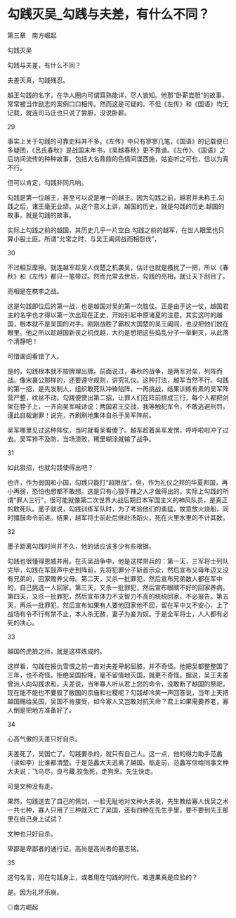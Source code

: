 # 勾践灭吴_勾践与夫差，有什么不同？

第三章　南方崛起

勾践灭吴

勾践与夫差，有什么不同？

夫差天真，勾践残忍。

越王勾践的名字，在华人圈内可谓耳熟能详，尽人皆知。他那“卧薪尝胆”的故事，常常被当作励志的案例口口相传。然而这是可疑的。不但《左传》和《国语》均无记载，就连司马迁也只说了尝胆，没说卧薪。

29

事实上关于勾践的可靠史料并不多。《左传》中只有寥寥几笔，《国语》的记载便已多疑团，《吕氏春秋》是战国末年书，《吴越春秋》更不靠谱。《左传》、《国语》之后坊间流传的种种故事，包括大名鼎鼎的色情间谍西施，姑妄听之可也，信以为真不行。

但可以肯定，勾践非同凡响。

勾践是第一位越王，甚至可以说是唯一的越王。因为勾践之前，越君并未称王.勾践之后，诸王毫无业绩。从这个意义上讲，越国的历史，就是勾践的历史.越国的故事，就是勾践的故事。

实际上勾践之前的越国，其历史几乎一片空白.勾践之前的越军，在世人眼里也只算小股土匪。所谓“允常之时，与吴王阖闾战而相怨伐”，

30

不过相互摩擦。就连越军趁吴人伐楚之机袭吴，估计也就是搔扰了一把，所以《春秋》和《左传》都只一笔带过。然而允常去世后，勾践的亮相，就让天下刮目了。

亮相是在槜李之战。

这是勾践即位后的第一战，也是越国对吴的第一次胜仗。正是由于这一仗，越国君主的名字也才得以第一次出现在正史，开始引起中原诸夏的注意。其实这时的越国，根本就不是吴国的对手。刚刚战胜了霸权大国楚的吴王阖闾，也没把他们放在眼里。他之所以趁越国新丧之机伐越，大约是想把这些捣乱分子一举剿灭，从此落个清静吧！

可惜阖闾看错了人。

是的，勾践根本就不按牌理出牌。前面说过，春秋的战争，是两军对垒，列阵而战。像宋襄公那样的，还要遵守规则，讲究礼仪。这种打法，越军当然不行。勾践的第一招，是先发制人，组织敢死队冲锋陷阵，一再挑战，结果训练有素的吴军阵营严整，纹丝不动。勾践便使出第二招，让罪人们在阵前排成三行，每个人都把剑架在脖子上，一齐向吴军喊话说：两国君王交战，我等触犯军令，不敢逃避刑罚，谨此自裁谢罪！说完，齐刷刷地集体自杀于吴军阵前。

吴军哪里见过这种阵仗，当时就看呆看傻了。越军趁着吴军发愣，呼呼啦啦冲了过去。吴军猝不及防，当场溃败，稀里糊涂就输了战争。

31

如此狠招，也就勾践使得出吧？

也许，作为弱国和小国，勾践只能打“超限战”。但，作为礼仪之邦的华夏邦国，再小再弱，恐怕也想都不敢想。这是只有心狠手辣之人才做得出的。实际上勾践的所谓“罪人三行”，很可能就像第二次世界大战后期日本军国主义的神风队员，是真正的敢死队。墨子就说，勾践训练军队时，为了考验他们的勇猛，故意放火烧船，同时擂鼓命令前进。结果，越军将士前赴后继赴汤蹈火，死在火里水里的不计其数。

32

墨子距离勾践时间并不久，他的话应该多少有些根据。

勾践也很懂得恩威并用。在灭吴战争中，他是这样带兵的：第一天，三军将士列队完毕，勾践在军鼓声中走到阵前，先将犯罪分子斩首示众，然后宣布父母年迈又没有兄弟的，回家赡养父母。第二天，又杀一批罪犯，然后宣布兄弟数人都在军中的，自己挑选一人回家。第三天，又杀一批罪犯，然后宣布眼睛不好的回家养病。第四天，又杀一批罪犯，然后宣布体力不支智力不高的统统回家，不必报告。第五天，再杀一批罪犯，然后宣布如果有人要他回家他不回，留在军中又不安心，上了战场有令不行有禁不止，本人杀无赦，妻子为妾为奴。于是全军将士，人人都有必死的决心。

33

越国的虎狼之师，就是这样炼成的。

这样看，勾践在报仇雪恨之前一直对夫差卑躬屈膝，并不奇怪。他把吴都整整围了三年，也不奇怪。拒绝吴国投降，毫不留情地灭国，就更不奇怪。据说，吴王夫差曾派人向勾践求和。夫差说，当年寡人听从君上您的命令，没敢断了越国的祭祀，现在能不能也不要毁了敝国的宗庙和社稷呢？勾践却冷笑一声回答说，当年上天把越国赐给吴国，吴国不肯接受，如今寡人又岂敢对抗天命？君上如果需要养老，寡人倒是把地方准备好了。

34

心高气傲的夫差只好自杀。

夫差死了，吴国亡了。勾践要杀的，就只有自己人。这一点，他的得力助手范蠡（读如李）比谁都清楚。于是范蠡大夫逃离了越国。临走前，范蠡写信给同事文种大夫说：飞鸟尽，良弓藏.狡兔死，走狗烹。先生快走。

可是文种没有走。

果然，勾践送去了自己的佩剑，一脸无耻地对文种大夫说，先生教给寡人伐吴之术一共七种，寡人只用了三种就灭亡了吴国，还有四种在先生手里，要不要到先王那里在自己身上试试？

文种也只好自杀。

卑鄙是卑鄙者的通行证，高尚是高尚者的墓志铭。

35

这句名言，用在勾践身上，或者用在勾践的时代，难道果真是应验的？

是。因为礼坏乐崩。

◎南方崛起